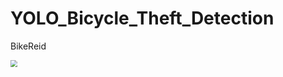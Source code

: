 # YOLO_Bicycle_Theft_Detection
BikeReid

<img src="D:\Code\YOLO\YOLO_Bicycle_Theft_Detection\docs\project docs\images\logo.png" style="zoom:67%;" />